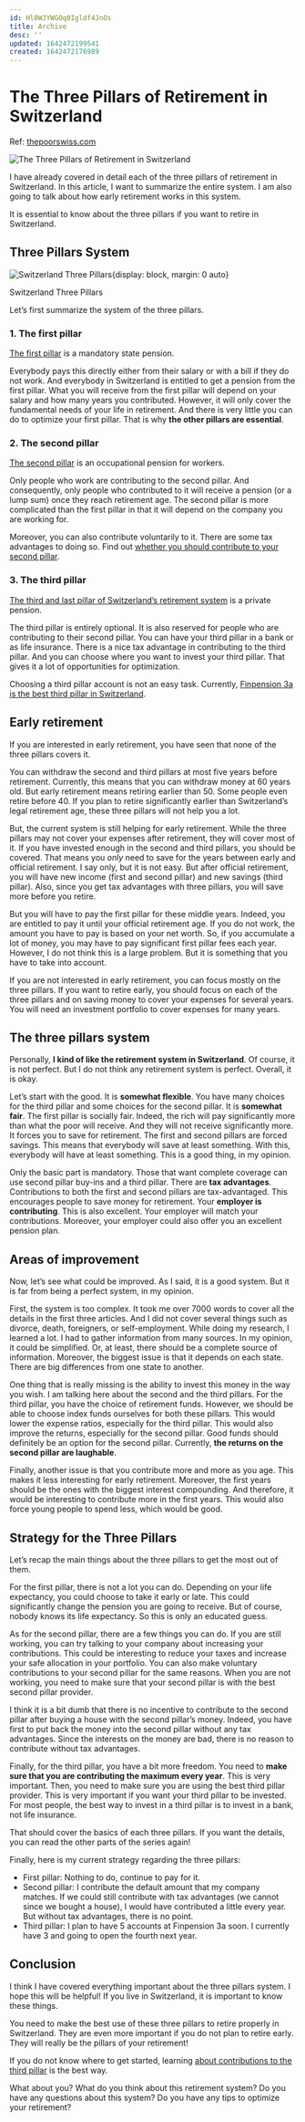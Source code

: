 ```yaml
---
id: Hl0WJYWGOq0Igldf4JnOs
title: Archive
desc: ''
updated: 1642472199541
created: 1642472176989
---
```

# The Three Pillars of Retirement in Switzerland
Ref: [thepoorswiss.com](https://thepoorswiss.com/three-pillars-retirement-switzerland/)

![The Three Pillars of Retirement in Switzerland](https://thepoorswiss.com/wp-content/uploads/2018/04/The-Three-Pillars-of-Retirement-in-Switzerland.png)

I have already covered in detail each of the three pillars of retirement in Switzerland. In this article, I want to summarize the entire system. I am also going to talk about how early retirement works in this system.

It is essential to know about the three pillars if you want to retire in Switzerland.

## Three Pillars System

![Switzerland Three Pillars](https://thepoorswiss.com/wp-content/uploads/2018/04/switzerland_three_pillars.png){display: block, margin: 0 auto}

Switzerland Three Pillars

Let’s first summarize the system of the three pillars.

### 1. The first pillar

[The first pillar](https://thepoorswiss.com/first-pillar-retirement-switzerland/) is a mandatory state pension.

Everybody pays this directly either from their salary or with a bill if they do not work. And everybody in Switzerland is entitled to get a pension from the first pillar. What you will receive from the first pillar will depend on your salary and how many years you contributed. However, it will only cover the fundamental needs of your life in retirement. And there is very little you can do to optimize your first pillar. That is why **the other pillars are essential**.

### 2\. The second pillar

[The second pillar](https://thepoorswiss.com/second-pillar-retirement-switzerland/) is an occupational pension for workers.

Only people who work are contributing to the second pillar. And consequently, only people who contributed to it will receive a pension (or a lump sum) once they reach retirement age. The second pillar is more complicated than the first pillar in that it will depend on the company you are working for.

Moreover, you can also contribute voluntarily to it. There are some tax advantages to doing so. Find out [whether you should contribute to your second pillar](https://thepoorswiss.com/should-you-contribute-to-your-second-pillar/).

### 3\. The third pillar

[The third and last pillar of Switzerland’s retirement system](https://thepoorswiss.com/third-pillar-retirement-switzerland/) is a private pension.

The third pillar is entirely optional. It is also reserved for people who are contributing to their second pillar. You can have your third pillar in a bank or as life insurance. There is a nice tax advantage in contributing to the third pillar. And you can choose where you want to invest your third pillar. That gives it a lot of opportunities for optimization.

Choosing a third pillar account is not an easy task. Currently, [Finpension 3a is the best third pillar in Switzerland](https://thepoorswiss.com/finpension-3a-review/).

## Early retirement

If you are interested in early retirement, you have seen that none of the three pillars covers it.

You can withdraw the second and third pillars at most five years before retirement. Currently, this means that you can withdraw money at 60 years old. But early retirement means retiring earlier than 50. Some people even retire before 40. If you plan to retire significantly earlier than Switzerland’s legal retirement age, these three pillars will not help you a lot.

But, the current system is still helping for early retirement. While the three pillars may not cover your expenses after retirement, they will cover most of it. If you have invested enough in the second and third pillars, you should be covered. That means you _only_ need to save for the years between early and official retirement. I say only, but it is not easy. But after official retirement, you will have new income (first and second pillar) and new savings (third pillar). Also, since you get tax advantages with three pillars, you will save more before you retire.

But you will have to pay the first pillar for these middle years. Indeed, you are entitled to pay it until your official retirement age. If you do not work, the amount you have to pay is based on your net worth. So, if you accumulate a lot of money, you may have to pay significant first pillar fees each year. However, I do not think this is a large problem. But it is something that you have to take into account.

If you are not interested in early retirement, you can focus mostly on the three pillars. If you want to retire early, you should focus on each of the three pillars and on saving money to cover your expenses for several years. You will need an investment portfolio to cover expenses for many years.

## The three pillars system

Personally, **I kind of like the retirement system in Switzerland**. Of course, it is not perfect. But I do not think any retirement system is perfect. Overall, it is okay.

Let’s start with the good. It is **somewhat flexible**. You have many choices for the third pillar and some choices for the second pillar. It is **somewhat fair**. The first pillar is socially fair. Indeed, the rich will pay significantly more than what the poor will receive. And they will not receive significantly more. It forces you to save for retirement. The first and second pillars are forced savings. This means that everybody will save at least something. With this, everybody will have at least something. This is a good thing, in my opinion.

Only the basic part is mandatory. Those that want complete coverage can use second pillar buy-ins and a third pillar. There are **tax advantages**. Contributions to both the first and second pillars are tax-advantaged. This encourages people to save money for retirement. Your **employer is contributing**. This is also excellent. Your employer will match your contributions. Moreover, your employer could also offer you an excellent pension plan.

## Areas of improvement

Now, let’s see what could be improved. As I said, it is a good system. But it is far from being a perfect system, in my opinion.

First, the system is too complex. It took me over 7000 words to cover all the details in the first three articles. And I did not cover several things such as divorce, death, foreigners, or self-employment. While doing my research, I learned a lot. I had to gather information from many sources. In my opinion, it could be simplified. Or, at least, there should be a complete source of information. Moreover, the biggest issue is that it depends on each state. There are big differences from one state to another.

One thing that is really missing is the ability to invest this money in the way you wish. I am talking here about the second and the third pillars. For the third pillar, you have the choice of retirement funds. However, we should be able to choose index funds ourselves for both these pillars. This would lower the expense ratios, especially for the third pillar. This would also improve the returns, especially for the second pillar. Good funds should definitely be an option for the second pillar. Currently, **the returns on the second pillar are laughable**.

Finally, another issue is that you contribute more and more as you age. This makes it less interesting for early retirement. Moreover, the first years should be the ones with the biggest interest compounding. And therefore, it would be interesting to contribute more in the first years. This would also force young people to spend less, which would be good.

## Strategy for the Three Pillars

Let’s recap the main things about the three pillars to get the most out of them.

For the first pillar, there is not a lot you can do. Depending on your life expectancy, you could choose to take it early or late. This could significantly change the pension you are going to receive. But of course, nobody knows its life expectancy. So this is only an educated guess.

As for the second pillar, there are a few things you can do. If you are still working, you can try talking to your company about increasing your contributions. This could be interesting to reduce your taxes and increase your safe allocation in your portfolio. You can also make voluntary contributions to your second pillar for the same reasons. When you are not working, you need to make sure that your second pillar is with the best second pillar provider.

I think it is a bit dumb that there is no incentive to contribute to the second pillar after buying a house with the second pillar’s money. Indeed, you have first to put back the money into the second pillar without any tax advantages. Since the interests on the money are bad, there is no reason to contribute without tax advantages.

Finally, for the third pillar, you have a bit more freedom. You need to **make sure that you are contributing the maximum every year**. This is very important. Then, you need to make sure you are using the best third pillar provider. This is very important if you want your third pillar to be invested. For most people, the best way to invest in a third pillar is to invest in a bank, not life insurance.

That should cover the basics of each three pillars. If you want the details, you can read the other parts of the series again!

Finally, here is my current strategy regarding the three pillars:

-   First pillar: Nothing to do, continue to pay for it.
-   Second pillar: I contribute the default amount that my company matches. If we could still contribute with tax advantages (we cannot since we bought a house), I would have contributed a little every year. But without tax advantages, there is no point.
-   Third pillar: I plan to have 5 accounts at Finpension 3a soon. I currently have 3 and going to open the fourth next year.

## Conclusion

I think I have covered everything important about the three pillars system. I hope this will be helpful! If you live in Switzerland, it is important to know these things.

You need to make the best use of these three pillars to retire properly in Switzerland. They are even more important if you do not plan to retire early. They will really be the pillars of your retirement!

If you do not know where to get started, learning [about contributions to the third pillar](https://thepoorswiss.com/contribute-third-pillar/) is the best way.

What about you? What do you think about this retirement system? Do you have any questions about this system? Do you have any tips to optimize your retirement?
